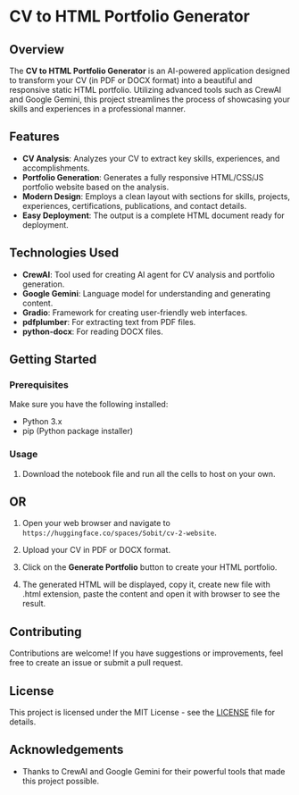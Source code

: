 
# CV to HTML Portfolio Generator

## Overview

The **CV to HTML Portfolio Generator** is an AI-powered application designed to transform your CV (in PDF or DOCX format) into a beautiful and responsive static HTML portfolio. Utilizing advanced tools such as CrewAI and Google Gemini, this project streamlines the process of showcasing your skills and experiences in a professional manner.

## Features

- **CV Analysis**: Analyzes your CV to extract key skills, experiences, and accomplishments.
- **Portfolio Generation**: Generates a fully responsive HTML/CSS/JS portfolio website based on the analysis.
- **Modern Design**: Employs a clean layout with sections for skills, projects, experiences, certifications, publications, and contact details.
- **Easy Deployment**: The output is a complete HTML document ready for deployment.

## Technologies Used

- **CrewAI**: Tool used for creating AI agent for CV analysis and portfolio generation.
- **Google Gemini**: Language model for understanding and generating content.
- **Gradio**: Framework for creating user-friendly web interfaces.
- **pdfplumber**: For extracting text from PDF files.
- **python-docx**: For reading DOCX files.

## Getting Started

### Prerequisites

Make sure you have the following installed:

- Python 3.x
- pip (Python package installer)


### Usage

1. Download the notebook file and run all the cells to host on your own.

## OR

1. Open your web browser and navigate to `https://huggingface.co/spaces/Sobit/cv-2-website`.

3. Upload your CV in PDF or DOCX format.

4. Click on the **Generate Portfolio** button to create your HTML portfolio.

5. The generated HTML will be displayed, copy it, create new file with .html extension, paste the content and open it with browser to see the result.

## Contributing

Contributions are welcome! If you have suggestions or improvements, feel free to create an issue or submit a pull request.

## License

This project is licensed under the MIT License - see the [LICENSE](LICENSE) file for details.

## Acknowledgements

- Thanks to CrewAI and Google Gemini for their powerful tools that made this project possible.
